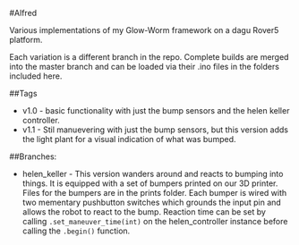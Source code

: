 #Alfred

Various implementations of my Glow-Worm framework on a dagu Rover5 
platform.

Each variation is a different branch in the repo.  Complete builds
are merged into the master branch and can be loaded via their .ino
files in the folders included here.

##Tags

 - v1.0 - basic functionality with just the bump sensors and the
helen keller controller.
 - v1.1 - Stil manuevering with just the bump sensors, but this 
version adds the light plant for a visual indication of what was 
bumped.

##Branches:

 - helen_keller - This version wanders around and reacts to bumping 
into things.  It is equipped with a set of bumpers printed on our 
3D printer.  Files for the bumpers are in the prints folder.  Each 
bumper is wired with two mementary pushbutton switches which grounds 
the input pin and allows the robot to react to the bump.  Reaction 
time can be set by calling `.set_maneuver_time(int)` on the 
helen_controller instance before calling the `.begin()` function.

